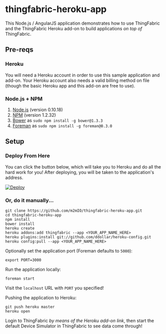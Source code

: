 # thingfabric-heroku-app

This Node.js / AngularJS application demonstrates how to use ThingFabric and the ThingFabric Heroku add-on to build applications _on top of_ ThingFabric. 

## Pre-reqs

### Heroku

You will need a Heroku account in order to use this sample application and add-on. Your Heroku account also needs a valid billing method on file (though the basic Heroku app and this add-on are free to use).

### Node.js + NPM

1. [Node.js](http://nodejs.org) (version 0.10.18)
1. [NPM](http://npm.org) (version 1.2.32)
1. [Bower](http://bower.io) as `sudo npm install -g bower@1.3.3`
1. [Foreman](https://github.com/strongloop/node-foreman) as `sudo npm install -g foreman@0.3.0`

## Setup

### Deploy From Here

You can click the button below, which will take you to Heroku and do all the hard work for you! After deploying, you will be taken to the application's address.

[![Deploy](https://www.herokucdn.com/deploy/button.png)](https://heroku.com/deploy)

### Or, do it manually...

    git clone https://github.com/m2mIO/thingfabric-heroku-app.git
    cd thingfabric-heroku-app
    npm install
    bower install
    heroku create 
    heroku addons:add thingfabric --app <YOUR_APP_NAME_HERE>
    heroku plugins:install git://github.com/ddollar/heroku-config.git
    heroku config:pull --app <YOUR_APP_NAME_HERE>

Optionally set the application port (Foreman defaults to `5000`):

    export PORT=3000

Run the application locally:

    foreman start

Visit the `localhost` URL with `PORT` you specified!

Pushing the application to Heroku:

    git push heroku master
    heroku open

Login to ThingFabric _by means of the Heroku add-on link_, then start the default Device Simulator in ThingFabric to see data come through!
